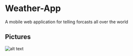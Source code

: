 # Weather-App

A mobile web application for telling forcasts all over the world

## Pictures

![alt text](https://raw.githubusercontent.com/GabiCtrlZ/Weather-App/master/Weather-App.jpeg)